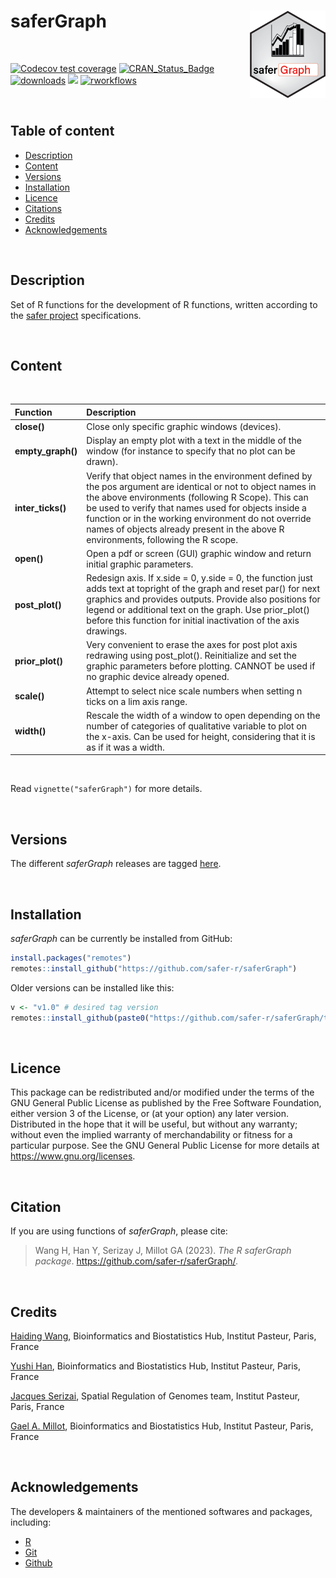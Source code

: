 
# saferGraph <a href="">[<img src="man/figures/saferGraph.png" align="right" height="140" />](https://safer-r.github.io/saferGraph)</a>

<br />

<!-- badges: start -->

[![Codecov test coverage](https://codecov.io/github/safer-r/saferGraph/coverage.svg?branch=master)](https://app.codecov.io/github/safer-r/saferGraph?branch=master)
[![CRAN_Status_Badge](https://www.r-pkg.org/badges/version/saferGraph)](https://cran.r-project.org/package=saferGraph)
[![downloads](https://cranlogs.r-pkg.org/badges/saferGraph)](https://www.rdocumentation.org/trends)
[![](https://img.shields.io/badge/license-GPL3.0-green.svg)](https://opensource.org/licenses/MITgpl-3-0)
[![rworkflows](https://github.com/safer-r/saferGraph/actions/workflows/rworkflows.yml/badge.svg)](https://github.com/safer-r/saferGraph/actions/workflows/rworkflows.yml)
<!-- badges: end -->

<br />

## Table of content

   - [Description](#description)
   - [Content](#content)
   - [Versions](#versions)
   - [Installation](#installation)
   - [Licence](#licence)
   - [Citations](#citations)
   - [Credits](#credits)
   - [Acknowledgements](#acknowledgements)

<br />

## Description

Set of R functions for the development of R functions, written according to the [safer project](https://github.com/safer-r) specifications.

<br />

## Content
<br />

| Function | Description |
| :--- | :--- |
| **close()** | Close only specific graphic windows (devices). |
| **empty_graph()** | Display an empty plot with a text in the middle of the window (for instance to specify that no plot can be drawn). |
| **inter_ticks()** | Verify that object names in the environment defined by the pos argument are identical or not to object names in the above environments (following R Scope). This can be used to verify that names used for objects inside a function or in the working environment do not override names of objects already present in the above R environments, following the R scope. |
| **open()** | Open a pdf or screen (GUI) graphic window and return initial graphic parameters. |
| **post_plot()** | Redesign axis. If x.side = 0, y.side = 0, the function just adds text at topright of the graph and reset par() for next graphics and provides outputs. Provide also positions for legend or additional text on the graph. Use prior_plot() before this function for initial inactivation of the axis drawings. |
| **prior_plot()** | Very convenient to erase the axes for post plot axis redrawing using post_plot(). Reinitialize and set the graphic parameters before plotting. CANNOT be used if no graphic device already opened. |
| **scale()** | Attempt to select nice scale numbers when setting n ticks on a lim axis range. |
| **width()** | Rescale the width of a window to open depending on the number of categories of qualitative variable to plot on the x-axis. Can be used for height, considering that it is as if it was a width. |

<br />

Read `vignette("saferGraph")` for more details.

<br />

## Versions

The different *saferGraph* releases are tagged [here](https://github.com/safer-r/saferGraph/tags).

<br />

## Installation

*saferGraph* can be currently be installed from GitHub:

```r
install.packages("remotes")
remotes::install_github("https://github.com/safer-r/saferGraph")
```

Older versions can be installed like this:

```r
v <- "v1.0" # desired tag version
remotes::install_github(paste0("https://github.com/safer-r/saferGraph/tree/", v))
```

<br />

## Licence

This package can be redistributed and/or modified under the terms of the GNU General Public License as published by the Free Software Foundation, either version 3 of the License, or (at your option) any later version.
Distributed in the hope that it will be useful, but without any warranty; without even the implied warranty of merchandability or fitness for a particular purpose.
See the GNU General Public License for more details at https://www.gnu.org/licenses.

<br />

## Citation

If you are using functions of *saferGraph*, please cite: 

> Wang H, Han Y, Serizay J, Millot GA (2023). _The R saferGraph package_.
> <https://github.com/safer-r/saferGraph/>.

<br />

## Credits

[Haiding Wang](https://github.com/Tintin2710), Bioinformatics and Biostatistics Hub, Institut Pasteur, Paris, France

[Yushi Han](https://github.com/yushiHn/), Bioinformatics and Biostatistics Hub, Institut Pasteur, Paris, France

[Jacques Serizai](https://github.com/js2264), Spatial Regulation of Genomes team, Institut Pasteur, Paris, France

[Gael A. Millot](https://github.com/gael-millot), Bioinformatics and Biostatistics Hub, Institut Pasteur, Paris, France

<br />

## Acknowledgements

The developers & maintainers of the mentioned softwares and packages, including:

- [R](https://www.r-project.org/)
- [Git](https://git-scm.com/)
- [Github](https://github.com/)



